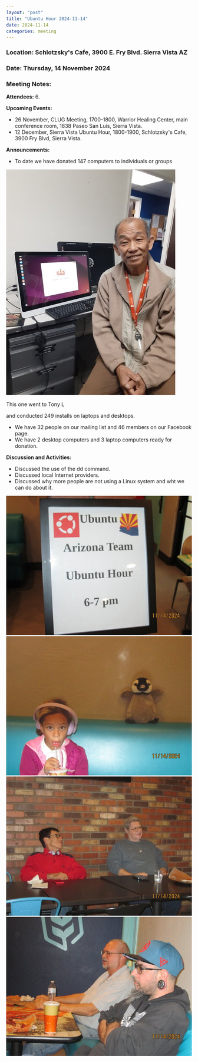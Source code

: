 ```yaml
---
layout: "post"
title: "Ubuntu Hour 2024-11-14"
date: 2024-11-14
categories: meeting
---
```


### Location: Schlotzsky's Cafe, 3900 E. Fry Blvd. Sierra Vista AZ

### Date: Thursday, 14 November 2024

### Meeting Notes:

**Attendees:** 6.

**Upcoming Events:**
 * 26 November, CLUG Meeting, 1700-1800, Warrior Healing Center, main conference room, 1838 Paseo San Luis, Sierra Vista.
 * 12 December, Sierra Vista Ubuntu Hour, 1800-1900, Schlotzsky's Cafe, 3900 Fry Blvd, Sierra Vista.
   
**Announcements:**
 * To date we have donated 147 computers to individuals or groups

![alt text](https://raw.githubusercontent.com/CochiseLinuxUsersGroup/CochiseLinuxUsersGroup.github.io/master/images2/rsz_anthonylauwithcomputer.jpg)

This one went to Tony L

and conducted 249 installs on laptops and desktops.

 * We have 32 people on our mailing list and 46 members on our Facebook page.
 * We have 2 desktop computers and 3 laptop computers ready for donation.

**Discussion and Activities:**
 * Discussed the use of the dd command.
 * Discussed local Internet providers.
 * Discussed why more people are not using a Linux system and wht we can do about it.

![alt text](https://raw.githubusercontent.com/CochiseLinuxUsersGroup/CochiseLinuxUsersGroup.github.io/master/images2/rsz_sv_ubuntuhour_2404-11-14_1.jpg)
![alt text](https://raw.githubusercontent.com/CochiseLinuxUsersGroup/CochiseLinuxUsersGroup.github.io/master/images2/rsz_sv_ubuntuhour_2404-11-14_2.jpg)
![alt text](https://raw.githubusercontent.com/CochiseLinuxUsersGroup/CochiseLinuxUsersGroup.github.io/master/images2/rsz_sv_ubuntuhour_2024-11-14_3.jpg)
![alt text](https://raw.githubusercontent.com/CochiseLinuxUsersGroup/CochiseLinuxUsersGroup.github.io/master/images2/rsz_sv_ubuntuhour_2024-11-14_4.jpg)



